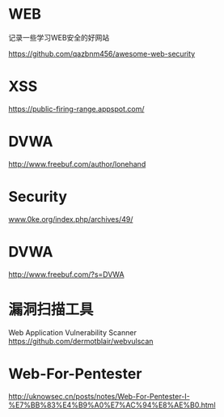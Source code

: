 # WEB
记录一些学习WEB安全的好网站  

https://github.com/qazbnm456/awesome-web-security  

# XSS
https://public-firing-range.appspot.com/  

# DVWA
http://www.freebuf.com/author/lonehand  

# Security
www.0ke.org/index.php/archives/49/  

# DVWA
http://www.freebuf.com/?s=DVWA  

# 漏洞扫描工具
Web Application Vulnerability Scanner  
https://github.com/dermotblair/webvulscan  

# Web-For-Pentester
http://uknowsec.cn/posts/notes/Web-For-Pentester-I-%E7%BB%83%E4%B9%A0%E7%AC%94%E8%AE%B0.html  




